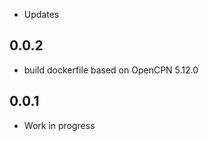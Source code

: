 <!-- https://developers.moreau.it/docs/add-ons/opencpn-changelog -->


- Updates

## 0.0.2
- build dockerfile based on OpenCPN 5.12.0

## 0.0.1
- Work in progress
